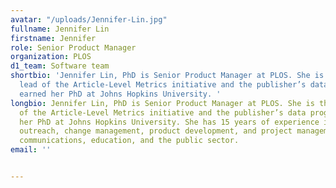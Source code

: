 ```yaml
---
avatar: "/uploads/Jennifer-Lin.jpg"
fullname: Jennifer Lin
firstname: Jennifer
role: Senior Product Manager
organization: PLOS
d1_team: Software team
shortbio: 'Jennifer Lin, PhD is Senior Product Manager at PLOS. She is the primary
  lead of the Article-Level Metrics initiative and the publisher’s data program. She
  earned her PhD at Johns Hopkins University. '
longbio: Jennifer Lin, PhD is Senior Product Manager at PLOS. She is the primary lead
  of the Article-Level Metrics initiative and the publisher’s data program. She earned
  her PhD at Johns Hopkins University. She has 15 years of experience in community
  outreach, change management, product development, and project management in scholarly
  communications, education, and the public sector.
email: ''


---
```

